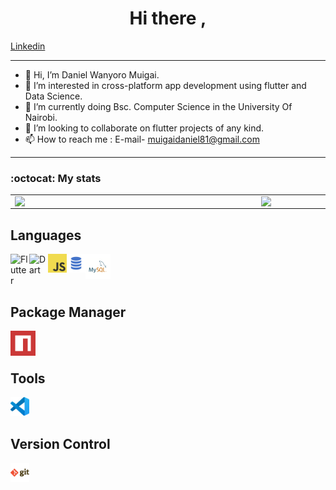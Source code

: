 
<h1 align="center">  Hi there ,</h1>


<p align="center">
   
  <a href="https://www.linkedin.com/in/daniel-muigai-8b6a10192/">Linkedin</a> 
  
</p>

-----------------------------------------------------------
- 👋 Hi, I’m Daniel Wanyoro Muigai.
- 👀 I’m interested in cross-platform app development using flutter and Data Science.
- 🌱 I’m currently doing Bsc. Computer Science in the University Of Nairobi.
- 💞️ I’m looking to collaborate on flutter projects of any kind.
- 📫 How to reach me : 
                E-mail- muigaidaniel81@gmail.com

-------------------------------------------------------------


### :octocat: My stats
  <table>
  <tr>
      <td><img width="380px" align="left" src="https://github-readme-stats.vercel.app/api?username=muigaidaniel&show_icons=true&count_private=true&include_all_commits&theme=tokyonight"/></td>
     <td><img width="400px" align="left" src="https://github-readme-streak-stats.herokuapp.com/?user=muigaidaniel&show_icons=true&locale=en&layout=compact&theme=tokyonight"/></td>
    
    

    

    
  </tr>   
  
   
   
  
  
  </tr>
  
       
  
</table>



## Languages

<a><img align="left" alt="Flutter" width="30px" src="https://strattonapps.com/wp-content/uploads/2020/02/flutter-logo-5086DD11C5-seeklogo.com_.png" /><a/>
<a><img align="left" alt="Dart" width="30px" src="https://www.kindpng.com/picc/m/176-1766682_dart-programming-language-hd-png-download.png" /><a/>

<a><img align="left" alt="JavaScript" width="30px" src="https://raw.githubusercontent.com/github/explore/80688e429a7d4ef2fca1e82350fe8e3517d3494d/topics/javascript/javascript.png" /><a/>
<a><img align="left" alt="SQL" width="30px" src="https://raw.githubusercontent.com/github/explore/80688e429a7d4ef2fca1e82350fe8e3517d3494d/topics/sql/sql.png" /><a/>
<a><img align="left" alt="MySQL" width="40px" src="https://raw.githubusercontent.com/github/explore/80688e429a7d4ef2fca1e82350fe8e3517d3494d/topics/mysql/mysql.png" /><a/>

<br />
<br />
<br/>

## Package Manager

<a><img align="left" alt="Npm" width="40px" src="https://raw.githubusercontent.com/github/explore/78df643247d429f6cc873026c0622819ad797942/topics/npm/npm.png" /><a/>

<br />
<br />

## Tools
<a><img align="left" alt="Visual Studio Code" width="30px" src="https://raw.githubusercontent.com/github/explore/80688e429a7d4ef2fca1e82350fe8e3517d3494d/topics/visual-studio-code/visual-studio-code.png" /><a/>

<br />
<br />




## Version Control
<a><img align="left" alt="Git" width="30px" src="https://raw.githubusercontent.com/github/explore/80688e429a7d4ef2fca1e82350fe8e3517d3494d/topics/git/git.png" /><a/>

 <br />

